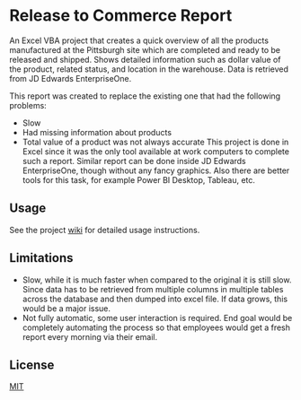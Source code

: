 # Release to Commerce Report
An Excel VBA project that creates a quick overview of all the products manufactured at the Pittsburgh site which are completed and ready to be released and shipped. Shows detailed information such as dollar value of the product, related status, and location in the warehouse. Data is retrieved from JD Edwards EnterpriseOne.

This report was created to replace the existing one that had the following problems:
* Slow
* Had missing information about products
* Total value of a product was not always accurate
This project is done in Excel since it was the only tool available at work computers to complete such a report. Similar report can be done inside JD Edwards EnterpriseOne, though without any fancy graphics. Also there are better tools for this task, for example Power BI Desktop, Tableau, etc.

## Usage
See the project [wiki](https://github.com/ykoziy/release-to-commerce-report/wiki) for detailed usage instructions.

## Limitations
  * Slow, while it is much faster when compared to the original it is still slow. Since data has to be retrieved from multiple columns in multiple tables across the database and then dumped into excel file. If data grows, this would be a major issue.
  * Not fully automatic, some user interaction is required. End goal would be completely automating the process so that employees would get a fresh report every morning via their email.

## License
[MIT](https://github.com/ykoziy/release-to-commerce-report/blob/master/LICENSE)
